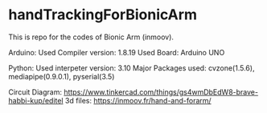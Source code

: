 # handTrackingForBionicArm
This is repo for the codes of Bionic Arm (inmoov).

Arduino:
Used Compiler version: 1.8.19
Used Board: Arduino UNO

Python:
Used interpeter version: 3.10
Major Packages used: cvzone(1.5.6), mediapipe(0.9.0.1), pyserial(3.5)

Circuit Diagram: https://www.tinkercad.com/things/gs4wmDbEdW8-brave-habbi-kup/editel
3d files: https://inmoov.fr/hand-and-forarm/
